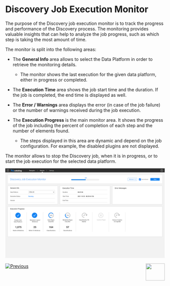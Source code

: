 # Discovery Job Execution Monitor

The purpose of the Discovery job execution monitor is to track the progress and performance of the Discovery process. The monitoring provides valuable insights that can help to analyze the job progress, such as which step is taking the most amount of time. 

The monitor is split into the following areas:

* The **General Info** area allows to select the Data Platform in order to retrieve the monitoring details. 
  * The monitor shows the last execution for the given data platform, either in progress or completed.

* The **Execution Time** area shows the job start time and the duration. If the job is completed, the end time is displayed as well. 
* The **Error / Warnings** area displays the error (in case of the job failure) or the number of warnings received during the job execution.
* The **Execution Progress** is the main monitor area. It shows the progress of the job including the percent of completion of each step and the number of elements found.
  * The steps displayed in this area are dynamic and depend on the job configuration. For example, the disabled plugins are not displayed. 


The monitor allows to stop the Discovery job, when it is in progress, or to start the job execution for the selected data platform.

![](images/monitor.png)







[![Previous](/articles/images/Previous.png)](11_catalog_masking.md)[<img align="right" width="60" height="54" src="/articles/images/Next.png">](20_catalog_APIs.md) 



